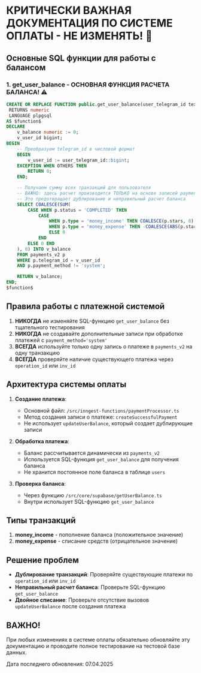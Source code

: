 # КРИТИЧЕСКИ ВАЖНАЯ ДОКУМЕНТАЦИЯ ПО СИСТЕМЕ ОПЛАТЫ - НЕ ИЗМЕНЯТЬ! 🚫

## Основные SQL функции для работы с балансом

### 1. get_user_balance - ОСНОВНАЯ ФУНКЦИЯ РАСЧЕТА БАЛАНСА! ⚠️

```sql
CREATE OR REPLACE FUNCTION public.get_user_balance(user_telegram_id text)
 RETURNS numeric
 LANGUAGE plpgsql
AS $function$
DECLARE
    v_balance numeric := 0;
    v_user_id bigint;
BEGIN
    -- Преобразуем telegram_id в числовой формат
    BEGIN
        v_user_id := user_telegram_id::bigint;
    EXCEPTION WHEN OTHERS THEN
        RETURN 0;
    END;

    -- Получаем сумму всех транзакций для пользователя
    -- ВАЖНО: здесь расчет производится ТОЛЬКО на основе записей payment_method != 'system'
    -- Это предотвращает дублирование и неправильный расчет баланса
    SELECT COALESCE(SUM(
        CASE WHEN p.status = 'COMPLETED' THEN 
            CASE 
                WHEN p.type = 'money_income' THEN COALESCE(p.stars, 0)
                WHEN p.type = 'money_expense' THEN -COALESCE(ABS(p.stars), 0)
                ELSE 0
            END
        ELSE 0 END
    ), 0) INTO v_balance
    FROM payments_v2 p
    WHERE p.telegram_id = v_user_id
    AND p.payment_method != 'system';

    RETURN v_balance;
END;
$function$
```

## Правила работы с платежной системой

1. **НИКОГДА** не изменяйте SQL-функцию `get_user_balance` без тщательного тестирования
2. **НИКОГДА** не создавайте дополнительные записи при обработке платежей с `payment_method='system'`
3. **ВСЕГДА** используйте только одну запись о платеже в `payments_v2` на одну транзакцию
4. **ВСЕГДА** проверяйте наличие существующего платежа через `operation_id` или `inv_id`

## Архитектура системы оплаты

1. **Создание платежа**:
   - Основной файл: `/src/inngest-functions/paymentProcessor.ts` 
   - Метод создания записи о платеже: `createSuccessfulPayment`
   - Не использует `updateUserBalance`, который создает дублирующие записи

2. **Обработка платежа**:
   - Баланс рассчитывается динамически из `payments_v2`
   - Используется SQL-функция `get_user_balance` для получения баланса
   - Не хранится постоянное поле баланса в таблице `users`

3. **Проверка баланса**:
   - Через функцию `/src/core/supabase/getUserBalance.ts`
   - Внутри использует SQL-функцию `get_user_balance`

## Типы транзакций

1. **money_income** - пополнение баланса (положительное значение)
2. **money_expense** - списание средств (отрицательное значение)

## Решение проблем

- **Дублирование транзакций**: Проверяйте существующие платежи по `operation_id` или `inv_id`
- **Неправильный расчет баланса**: Проверьте SQL-функцию `get_user_balance`
- **Двойное списание**: Проверьте отсутствие вызовов `updateUserBalance` после создания платежа

## ВАЖНО! 

При любых изменениях в системе оплаты обязательно обновляйте эту документацию и проводите полное тестирование на тестовой базе данных.

Дата последнего обновления: 07.04.2025
